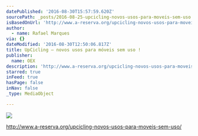 ```yaml
---
datePublished: '2016-08-30T15:57:59.620Z'
sourcePath: _posts/2016-08-25-upcicling-novos-usos-para-moveis-sem-uso.md
isBasedOnUrl: 'http://www.a-reserva.org/upcicling-novos-usos-para-moveis-sem-uso/'
author:
  - name: Rafael Marques
via: {}
dateModified: '2016-08-30T12:50:06.817Z'
title: UpCicling – novos usos para móveis sem uso !
publisher:
  name: OEX
description: 'http://www.a-reserva.org/upcicling-novos-usos-para-moveis-sem-uso/'
starred: true
inFeed: true
hasPage: false
inNav: false
_type: MediaObject

---
```

![](https://the-grid-user-content.s3-us-west-2.amazonaws.com/a6063807-09b7-4080-9d5c-623474e1734c.jpg)

http://www.a-reserva.org/upcicling-novos-usos-para-moveis-sem-uso/